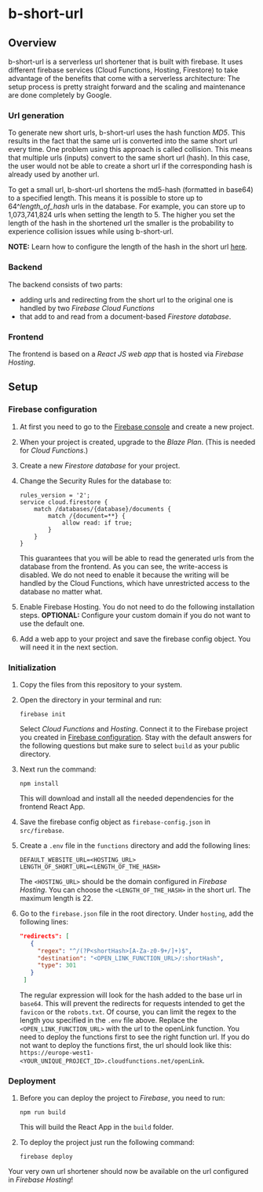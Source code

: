 # b-short-url

## Overview
b-short-url is a serverless url shortener that is built with firebase. It uses different firebase services (Cloud Functions, Hosting, Firestore) to take advantage of the benefits that come with a serverless architecture: The setup process is pretty straight forward and the scaling and maintenance are done completely by Google.

### Url generation
To generate new short urls, b-short-url uses the hash function *MD5*. This results in the fact that the same url is converted into the same short url every time. One problem using this approach is called collision. This means that multiple urls (inputs) convert to the same short url (hash). In this case, the user would not be able to create a short url if the corresponding hash is already used by another url.

To get a small url, b-short-url shortens the md5-hash (formatted in base64) to a specified length. This means it is possible to store up to 64^*length_of_hash* urls in the database. For example, you can store up to 1,073,741,824 urls when setting the length to 5. The higher you set the length of the hash in the shortened url the smaller is the probability to experience collision issues while using b-short-url.

**NOTE:** Learn how to configure the length of the hash in the short url [here](#initialization).

### Backend
The backend consists of two parts:
- adding urls and redirecting from the short url to the original one is handled by two *Firebase Cloud Functions*
- that add to and read from a document-based *Firestore database*.

### Frontend
The frontend is based on a *React JS web app* that is hosted via *Firebase Hosting*.

## Setup

### Firebase configuration
1. At first you need to go to the [Firebase console](https://console.firebase.google.com/) and create a new project.
   
2. When your project is created, upgrade to the *Blaze Plan*. (This is needed for *Cloud Functions*.)
   
3. Create a new *Firestore database* for your project.
   
4. Change the Security Rules for the database to:
   ```
   rules_version = '2';
   service cloud.firestore {
       match /databases/{database}/documents {
           match /{document=**} {
               allow read: if true;
           }
       }
   }
   ```
   This guarantees that you will be able to read the generated urls from the database from the frontend. As you can see, the write-access is disabled. We do not need to enable it because the writing will be handled by the Cloud Functions, which have unrestricted access to the database no matter what.

5. Enable Firebase Hosting. You do not need to do the following installation steps.
   **OPTIONAL:** Configure your custom domain if you do not want to use the default one.

6. Add a web app to your project and save the firebase config object. You will need it in the next section.

### Initialization
1. Copy the files from this repository to your system.

2. Open the directory in your terminal and run:
   ```console
   firebase init
   ```
   Select *Cloud Functions* and *Hosting*. Connect it to the Firebase project you created in [Firebase configuration](#firebase-configuration). Stay with the default answers for the following questions but make sure to select `build` as your public directory.

3. Next run the command:
   ```console
   npm install
   ```
   This will download and install all the needed dependencies for the frontend React App.

4. Save the firebase config object as `firebase-config.json` in `src/firebase`.

5. Create a `.env` file in the `functions` directory and add the following lines:
   ```shell
   DEFAULT_WEBSITE_URL=<HOSTING_URL>
   LENGTH_OF_SHORT_URL=<LENGTH_OF_THE_HASH>
   ```
   The `<HOSTING_URL>` should be the domain configured in *Firebase Hosting*.
   You can choose the `<LENGTH_OF_THE_HASH>` in the short url. The maximum length is 22.

6. Go to the `firebase.json` file in the root directory. Under `hosting`, add the following lines:
   ```json
   "redirects": [
      {
        "regex": "^/(?P<shortHash>[A-Za-z0-9+/]+)$",
        "destination": "<OPEN_LINK_FUNCTION_URL>/:shortHash",
        "type": 301
      }
    ]
   ``` 
   The regular expression will look for the hash added to the base url in `base64`. This will prevent the redirects for requests intended to get the `favicon` or the `robots.txt`. Of course, you can limit the regex to the length you specified in the `.env` file above.
   Replace the `<OPEN_LINK_FUNCTION_URL>` with the url to the openLink function. You need to deploy the functions first to see the right function url. If you do not want to deploy the functions first, the url should look like this: `https://europe-west1-<YOUR_UNIQUE_PROJECT_ID>.cloudfunctions.net/openLink`.

### Deployment
1. Before you can deploy the project to *Firebase*, you need to run:
   ```console
   npm run build
   ```
   This will build the React App in the `build` folder.

2. To deploy the project just run the following command:
   ```console
   firebase deploy
   ```

Your very own url shortener should now be available on the url configured in *Firebase Hosting*!
